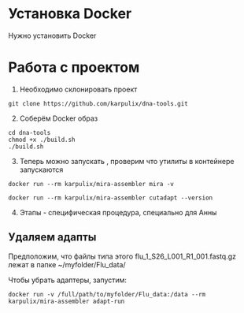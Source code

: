 # Установка Docker

Нужно установить Docker 

# Работа с проектом

1. Необходимо склонировать проект

```
git clone https://github.com/karpulix/dna-tools.git 
```

2. Соберём Docker образ

```
cd dna-tools
chmod +x ./build.sh
./build.sh
```

3. Теперь можно запускать , проверим что утилиты в контейнере запускаются

```
docker run --rm karpulix/mira-assembler mira -v
```
```
docker run --rm karpulix/mira-assembler cutadapt --version
````

4. Этапы - специфическая процедура, специально для Анны

## Удаляем адапты

Предположим, что файлы типа этого flu_1_S26_L001_R1_001.fastq.gz лежат в папке ~/myfolder/Flu_data/

Чтобы убрать адаптеры, запустим:
```
docker run -v /full/path/to/myfolder/Flu_data:/data --rm karpulix/mira-assembler adapt-run 
```


